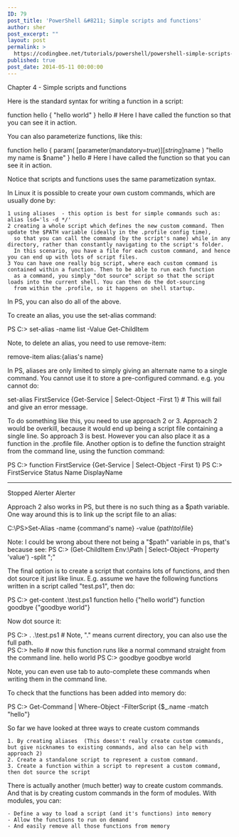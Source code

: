 ```yaml
---
ID: 79
post_title: 'PowerShell &#8211; Simple scripts and functions'
author: sher
post_excerpt: ""
layout: post
permalink: >
  https://codingbee.net/tutorials/powershell/powershell-simple-scripts-and-functions
published: true
post_date: 2014-05-11 00:00:00
---
```

Chapter 4 - Simple scripts and functions

Here is the standard syntax for writing a function in a script:

function hello 
{
    "hello world"
}
hello	# Here I have called the function so that you can see it in action. 

You can also parameterize functions, like this:

function hello 
{
	param(
			[parameter(mandatory=$true)]
			[string]$name 
		 )
    "hello my name is $name"
}
hello	# Here I have called the function so that you can see it in action. 

Notice that scripts and functions uses the same parametization syntax. 

In Linux it is possible to create your own custom commands, which are usually done by:

    1 using aliases  - this option is best for simple commands such as:     alias lsd='ls -d */'
    2 creating a whole script which defines the new custom command. Then update the $PATH variable (ideally in the .profile config time), 
      so that you can call the command (by the script's name) while in any directory, rather than constantly navigating to the script's folder.
      In this scenario, you have a file for each custom command, and hence you can end up with lots of script files. 
    3 You can have one really big script, where each custom command is contained within a function. Then to be able to run each function 
	  as a command, you simply "dot source" script so that the script loads into the current shell. You can then do the dot-sourcing
	  from within the .profile, so it happens on shell startup. 


In PS, you can also do all of the above. 

To create an alias, you use the set-alias command:

PS C:\> set-alias -name list -Value Get-ChildItem 

Note, to delete an alias, you need to use remove-item:

remove-item alias:{alias's name}


In PS, aliases are only limited to simply giving an alternate name to a single command. You cannot use it to store a pre-configured command. e.g. you cannot do:

set-alias FirstService {Get-Service | Select-Object -First 1}		# This will fail and give an error message.



To do something like this, you need to use approach 2 or 3. Approach 2 would be overkill, because it would end up being a script file containing a single line. So approach 3 is best. However you can also place it as a function in the .profile file. Another option is to define the function straight from the command line, using the function command:

PS C:\> function FirstService {Get-Service | Select-Object -First 1}
PS C:\> FirstService
Status   Name               DisplayName                           
------   ----               -----------                           
Stopped  Alerter            Alerter         


Approach 2 also works in PS, but there is no such thing as a $path variable. One way around this is to link up the script file to an alias:

C:\PS>Set-Alias -name {command's name} -value {path\to\file}

Note: I could be wrong about there not being a "$path" variable in ps, that's because see:
PS C:\> (Get-ChildItem Env:\Path | Select-Object -Property 'value') -split ";"


The final option is to create a script that contains lots of functions, and then dot source it just like linux. E.g. assume we have the following 
functions written in a script called "test.ps1", then do:

PS C:\> get-content .\test.ps1
function hello {"hello world"}
function goodbye {"goodbye world"}

Now dot source it:

PS C:\> . .\test.ps1    	# Note, ".\" means current directory, you can also use the full path.  
PS C:\> hello			# now this function runs like a normal command straight from the command line. 
hello world
PS C:\> goodbye
goodbye world

Note, you can even use tab to auto-complete these commands when writing them in the command line. 

To check that the functions has been added into memory do:

PS C:\> Get-Command | Where-Object -FilterScript {$_.name -match "hello"}


So far we have looked at three ways to create custom commands

	1. By creating aliases  (This doesn't really create custom commands, but give nicknames to existing commands, and also can help with approach 2)
	2. Create a standalone script to represent a custom command. 
	3. Create a function within a script to represent a custom command, then dot source the script

There is actually another (much better) way to create custom commands. And that is by creating custom commands in the form of modules. With modules, you can:

	- Define a way to load a script (and it's functions) into memory
	- Allow the functions to run on demand
	- And easily remove all those functions from memory